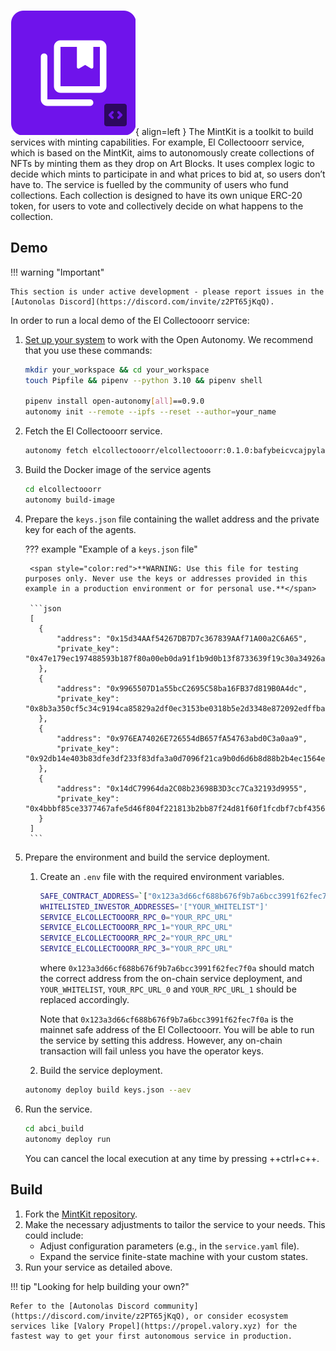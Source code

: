 ![MintKit](images/mintkit.svg){ align=left }
The MintKit is a toolkit to build services with minting capabilities. For example, El Collectooorr service, which is based on the MintKit, aims to autonomously create collections of NFTs by minting them as they drop on Art Blocks. It uses complex logic to decide which mints to participate in and what prices to bid at, so users don’t have to. The service is fuelled by the community of users who fund collections. Each collection is designed to have its own unique ERC-20 token, for users to vote and collectively decide on what happens to the collection.

## Demo

!!! warning "Important"

	This section is under active development - please report issues in the [Autonolas Discord](https://discord.com/invite/z2PT65jKqQ).

In order to run a local demo of the El Collectooorr service:

1. [Set up your system](https://docs.autonolas.network/open-autonomy/guides/set_up/) to work with the Open Autonomy. We recommend that you use these commands:

    ```bash
    mkdir your_workspace && cd your_workspace
    touch Pipfile && pipenv --python 3.10 && pipenv shell

    pipenv install open-autonomy[all]==0.9.0
    autonomy init --remote --ipfs --reset --author=your_name
    ```

2. Fetch the El Collectooorr service.

	```bash
	autonomy fetch elcollectooorr/elcollectooorr:0.1.0:bafybeicvcajpylaooarzpcprm6spy46rgltdjqqvciuuse65hygz62s6yy --service
	```

3. Build the Docker image of the service agents

	```bash
	cd elcollectooorr
	autonomy build-image
	```

4. Prepare the `keys.json` file containing the wallet address and the private key for each of the agents.

    ??? example "Example of a `keys.json` file"

        <span style="color:red">**WARNING: Use this file for testing purposes only. Never use the keys or addresses provided in this example in a production environment or for personal use.**</span>

        ```json
        [
          {
              "address": "0x15d34AAf54267DB7D7c367839AAf71A00a2C6A65",
              "private_key": "0x47e179ec197488593b187f80a00eb0da91f1b9d0b13f8733639f19c30a34926a"
          },
          {
              "address": "0x9965507D1a55bcC2695C58ba16FB37d819B0A4dc",
              "private_key": "0x8b3a350cf5c34c9194ca85829a2df0ec3153be0318b5e2d3348e872092edffba"
          },
          {
              "address": "0x976EA74026E726554dB657fA54763abd0C3a0aa9",
              "private_key": "0x92db14e403b83dfe3df233f83dfa3a0d7096f21ca9b0d6d6b8d88b2b4ec1564e"
          },
          {
              "address": "0x14dC79964da2C08b23698B3D3cc7Ca32193d9955",
              "private_key": "0x4bbbf85ce3377467afe5d46f804f221813b2bb87f24d81f60f1fcdbf7cbf4356"
          }
        ]
        ```

5. Prepare the environment and build the service deployment.

	1. Create an `.env` file with the required environment variables.

		```bash
		SAFE_CONTRACT_ADDRESS=`["0x123a3d66cf688b676f9b7a6bcc3991f62fec7f0a"]`
		WHITELISTED_INVESTOR_ADDRESSES='["YOUR_WHITELIST"]'
		SERVICE_ELCOLLECTOOORR_RPC_0="YOUR_RPC_URL"
		SERVICE_ELCOLLECTOOORR_RPC_1="YOUR_RPC_URL"
		SERVICE_ELCOLLECTOOORR_RPC_2="YOUR_RPC_URL"
		SERVICE_ELCOLLECTOOORR_RPC_3="YOUR_RPC_URL"
		```

		where `0x123a3d66cf688b676f9b7a6bcc3991f62fec7f0a` should match the correct address from the on-chain service deployment, and `YOUR_WHITELIST`, `YOUR_RPC_URL_0` and `YOUR_RPC_URL_1` should be replaced accordingly.

		Note that `0x123a3d66cf688b676f9b7a6bcc3991f62fec7f0a` is the mainnet safe address of the El Collectooorr. You will be able to run the service by setting this address. However, any on-chain transaction will fail unless you have the operator keys.	
	
	2. Build the service deployment.
	
    ```bash
    autonomy deploy build keys.json --aev
    ```

6. Run the service.

	```bash
	cd abci_build
	autonomy deploy run
	```

	You can cancel the local execution at any time by pressing ++ctrl+c++.

## Build

1. Fork the [MintKit repository](https://github.com/valory-xyz/agent-academy-1).
2. Make the necessary adjustments to tailor the service to your needs. This could include:
    * Adjust configuration parameters (e.g., in the `service.yaml` file).
    * Expand the service finite-state machine with your custom states.
3. Run your service as detailed above.

!!! tip "Looking for help building your own?"

    Refer to the [Autonolas Discord community](https://discord.com/invite/z2PT65jKqQ), or consider ecosystem services like [Valory Propel](https://propel.valory.xyz) for the fastest way to get your first autonomous service in production.